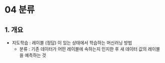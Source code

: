 # 04 분류
## 1. 개요
- 지도학습 : 레이블 (정답) 이 있는 상태에서 학습하는 머신러닝 방법
  - 분류 : 기존 데이터가 어떤 레이블에 속하는지 인지한 후 새 데이터 값의 레이블을 예측하는 것 

